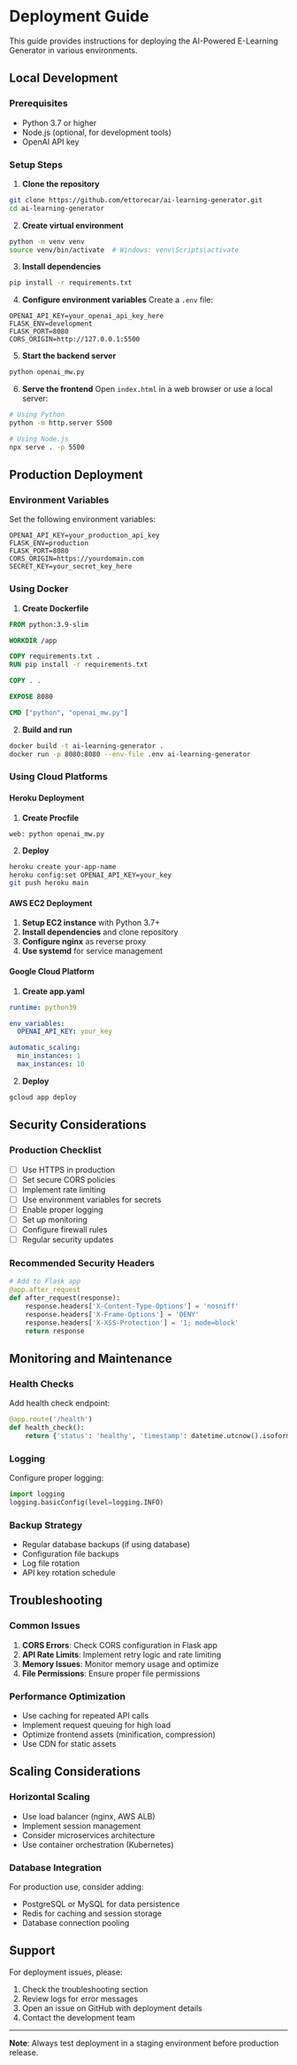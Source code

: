 # Deployment Guide

This guide provides instructions for deploying the AI-Powered E-Learning Generator in various environments.

## Local Development

### Prerequisites
- Python 3.7 or higher
- Node.js (optional, for development tools)
- OpenAI API key

### Setup Steps

1. **Clone the repository**
```bash
git clone https://github.com/ettorecar/ai-learning-generator.git
cd ai-learning-generator
```

2. **Create virtual environment**
```bash
python -m venv venv
source venv/bin/activate  # Windows: venv\Scripts\activate
```

3. **Install dependencies**
```bash
pip install -r requirements.txt
```

4. **Configure environment variables**
Create a `.env` file:
```env
OPENAI_API_KEY=your_openai_api_key_here
FLASK_ENV=development
FLASK_PORT=8080
CORS_ORIGIN=http://127.0.0.1:5500
```

5. **Start the backend server**
```bash
python openai_mw.py
```

6. **Serve the frontend**
Open `index.html` in a web browser or use a local server:
```bash
# Using Python
python -m http.server 5500

# Using Node.js
npx serve . -p 5500
```

## Production Deployment

### Environment Variables

Set the following environment variables:

```env
OPENAI_API_KEY=your_production_api_key
FLASK_ENV=production
FLASK_PORT=8080
CORS_ORIGIN=https://yourdomain.com
SECRET_KEY=your_secret_key_here
```

### Using Docker

1. **Create Dockerfile**
```dockerfile
FROM python:3.9-slim

WORKDIR /app

COPY requirements.txt .
RUN pip install -r requirements.txt

COPY . .

EXPOSE 8080

CMD ["python", "openai_mw.py"]
```

2. **Build and run**
```bash
docker build -t ai-learning-generator .
docker run -p 8080:8080 --env-file .env ai-learning-generator
```

### Using Cloud Platforms

#### Heroku Deployment

1. **Create Procfile**
```
web: python openai_mw.py
```

2. **Deploy**
```bash
heroku create your-app-name
heroku config:set OPENAI_API_KEY=your_key
git push heroku main
```

#### AWS EC2 Deployment

1. **Setup EC2 instance** with Python 3.7+
2. **Install dependencies** and clone repository
3. **Configure nginx** as reverse proxy
4. **Use systemd** for service management

#### Google Cloud Platform

1. **Create app.yaml**
```yaml
runtime: python39

env_variables:
  OPENAI_API_KEY: your_key

automatic_scaling:
  min_instances: 1
  max_instances: 10
```

2. **Deploy**
```bash
gcloud app deploy
```

## Security Considerations

### Production Checklist

- [ ] Use HTTPS in production
- [ ] Set secure CORS policies
- [ ] Implement rate limiting
- [ ] Use environment variables for secrets
- [ ] Enable proper logging
- [ ] Set up monitoring
- [ ] Configure firewall rules
- [ ] Regular security updates

### Recommended Security Headers

```python
# Add to Flask app
@app.after_request
def after_request(response):
    response.headers['X-Content-Type-Options'] = 'nosniff'
    response.headers['X-Frame-Options'] = 'DENY'
    response.headers['X-XSS-Protection'] = '1; mode=block'
    return response
```

## Monitoring and Maintenance

### Health Checks

Add health check endpoint:
```python
@app.route('/health')
def health_check():
    return {'status': 'healthy', 'timestamp': datetime.utcnow().isoformat()}
```

### Logging

Configure proper logging:
```python
import logging
logging.basicConfig(level=logging.INFO)
```

### Backup Strategy

- Regular database backups (if using database)
- Configuration file backups
- Log file rotation
- API key rotation schedule

## Troubleshooting

### Common Issues

1. **CORS Errors**: Check CORS configuration in Flask app
2. **API Rate Limits**: Implement retry logic and rate limiting
3. **Memory Issues**: Monitor memory usage and optimize
4. **File Permissions**: Ensure proper file permissions

### Performance Optimization

- Use caching for repeated API calls
- Implement request queuing for high load
- Optimize frontend assets (minification, compression)
- Use CDN for static assets

## Scaling Considerations

### Horizontal Scaling

- Use load balancer (nginx, AWS ALB)
- Implement session management
- Consider microservices architecture
- Use container orchestration (Kubernetes)

### Database Integration

For production use, consider adding:
- PostgreSQL or MySQL for data persistence
- Redis for caching and session storage
- Database connection pooling

## Support

For deployment issues, please:
1. Check the troubleshooting section
2. Review logs for error messages
3. Open an issue on GitHub with deployment details
4. Contact the development team

---

**Note**: Always test deployment in a staging environment before production release.
